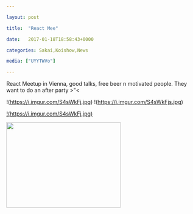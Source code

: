 ```yaml
---

layout: post

title:  "React Mee"

date:   2017-01-18T18:58:43+0000

categories: Sakai,Koishow,News

media: ["UYYTWVo"]

---
```


React Meetup in Vienna, good talks, free beer n motivated people. They want to do an after party >"<


!(https://i.imgur.com/S4sWkFj.jpg)
!(https://i.imgur.com/S4sWkFjs.jpg)

[!(https://i.imgur.com/S4sWkFj.jpg)](https://i.imgur.com/S4sWkFj.jpg)


<a href="https://i.imgur.com/UYYTWVo.jpg"><img src="https://i.imgur.com/UYYTWVo.jpg" height=225 width=300 /></a>
